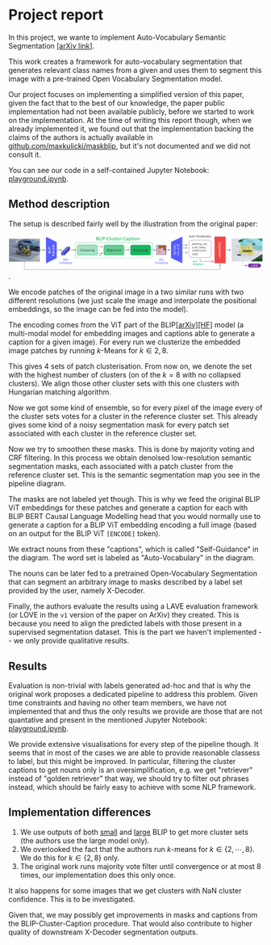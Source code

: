 # Project report

In this project, we wante to implement Auto-Vocabulary Semantic Segmentation [[arXiv link]](https://arxiv.org/abs/2312.04539v2).

This work creates a framework for auto-vocabulary segmentation that generates relevant class names from a given and uses them to segment this image with a pre-trained Open Vocabulary Segmentation model.

Our project focuses on implementing a simplified version of this paper, given the fact that to the best of our knowledge, the paper public implementation had not been available publicly, before we started to work on the implementation. At the time of writing this report though, when we already implemented it, we found out that the implementation backing the claims of the authors is actually available in [github.com/maxkulicki/maskblip](https://github.com/maxkulicki/maskblip/tree/main), but it's not documented and we did not consult it.

<!-- Find the slot for your team​ (will be updated prior to the deadline)
Provide 5 main slides (Template provided for inspiration):​
Team info and project TLDR​
What was the task/problem you were solving. Why it matters to you​
What was the approach and models you have tried. What was the data​
What were the results, are you happy with them​
What were the conclusions, what have you learned, what was good or bad?​
Remember about the TIME: 7 MINUTES per team + 3 minutes for questions!​
Provide UP TO 5 backup slides:​
Mandatory: ​
Link to report (link to a viewable colab, to git, to nbviewer, to teams…). Upload the report with the notebook to GDrive.
Optional:​
More figures, tables, intuitions​ -->

You can see our code in a self-contained Jupyter Notebook: [playground.ipynb](./playground.ipynb).


## Method description

The setup is described fairly well by the illustration from the original paper:

![pipeline](./imgs/architecture_wider.png).

We encode patches of the original image in a two similar runs with two different resolutions (we just scale the image and interpolate the positional embeddings, so the image can be fed into the model).

The encoding comes from the ViT part of the BLIP[[arXiv]](https://arxiv.org/abs/2201.12086)[[HF]](https://huggingface.co/Salesforce/blip-image-captioning-base) model (a multi-modal model for embedding images and captions able to generate a caption for a given image). For every run we clusterize the embedded image patches by running $k$-Means for $k \in {2, 8}$.

This gives 4 sets of patch clusterisation. From now on, we denote the set with the highest number of clusters (on of the $k=8$ with no collapsed clusters). We align those other cluster sets with this one clusters with Hungarian matching algorithm.

Now we got some kind of ensemble, so for every pixel of the image every of the cluster sets votes for a cluster in the reference cluster set. This already gives some kind of a noisy segmentation mask for every patch set associated with each cluster in the reference cluster set.

Now we try to smoothen these masks. This is done by majority voting and CRF filtering. In this process we obtain denoised low-resolution semantic segmentation masks, each associated with a patch cluster from the reference cluster set. This is the semantic segmentation map you see in the pipeline diagram.

The masks are not labeled yet though. This is why we feed the original BLIP ViT embeddings for these patches and generate a caption for each with BLIP BERT Causal Language Modelling head that you would normally use to generate a caption for a BLIP ViT embedding encoding a full image (based on an output for the BLIP ViT `[ENCODE]` token).

We extract nouns from these "captions", which is called "Self-Guidance" in the diagram. The word set is labeled as "Auto-Vocabulary" in the diagram.

The nouns can be later fed to a pretrained Open-Vocabulary Segmentation that can segment an arbitrary image to masks described by a label set provided by the user, namely X-Decoder.

Finally, the authors evaluate the results using a LAVE evaluation framework (or LOVE in the `v1` version of the paper on ArXiv) they created. This is because you need to align the predicted labels with those present in a supervised segmentation dataset. This is the part we haven't implemented -- we only provide qualitative results.

## Results

Evaluation is non-trivial with labels generated ad-hoc and that is why the original work proposes a dedicated pipeline to address this problem. Given time constraints and having no other team members, we have not implemented that and thus the only results we provide are those that are not quantative and present in the mentioned Jupyter Notebook: [playground.ipynb](./playground.ipynb).

We provide extensive visualisations for every step of the pipeline though. It seems that in most of the cases we are able to provide reasonable classess to label, but this might be improved. In particular, filtering the cluster captions to get nouns only is an oversimplification, e.g. we get "retriever" instead of "golden retriever" that way, we should try to filter out phrases instead, which should be fairly easy to achieve with some NLP framework.

## Implementation differences

1. We use outputs of both [small](https://huggingface.co/Salesforce/blip-image-captioning-base) and [large](https://huggingface.co/Salesforce/blip-image-captioning-large) BLIP to get more cluster sets (the authors use the large model only).
2. We overlooked the fact that the authors run $k$-means for $k \in \{2, \cdots, 8\}$. We do this for $k \in \{2, 8\}$ only.
3. The original work runs majority vote filter until convergence or at most 8 times, our implementation does this only once.

It also happens for some images that we get clusters with NaN cluster confidence. This is to be investigated.

Given that, we may possibly get improvements in masks and captions from the BLIP-Cluster-Caption procedure. That would also contribute to higher quality of downstream X-Decoder segmentation outputs.

<!-- ### Clustering

For a given input image, we will run BLIP a few times to obtain patch embeddings:

1. We will run inference with the image scaled to $384 \times 384$ and the image scaled to $512 \times 512$ (with interpolated positional embeddings).
2. For the small BLIP model and its large version (not present in the paper, where they only use the large model).

This gives $2 \cdot 2 = 4$ BLIP runs.

For every run, we obtain 

By default, BLIP expects an RGB image $X^D \in R^{384 \times 384 \times 3}$.
Since common datasets often have images with higher resolution, we additionally process the image at a larger resolution $X^H \in R^{512 \times 512 \times 3}$. The multi-resolution set of images $X = \{X^D, X^H\}$ is fed to the BLIP encoder to obtain the set of BLIP patch embeddings $\hat{B} = \{\hat{B}_D, \hat{B}_H\}$ at the two resolutions:

$P_{X^D} = X_D, 1 \leq i, j \leq 24, X_{ij} \in R^{16 \times 16 \times 3}$

$P_{X^H} = X_{ij}, X_{ij} \in R^{16 \times 16 \times 3}, 1 \leq i, j \leq 32$

$\hat{B}_n = T fMLP(P_n) \oplus z_n, \forall n \in \{1, 2, ..., N\}$

where $P_{X^D} \in R^{576 \times 16 \times 16 \times 3}$ and $P_{X^H} \in R^{1024 \times 16 \times 16 \times 3}$ denote the set of patches in resolutions D and H respectively, $fMLP(\cdot)$ represents a shared fully connected Multi-Layer Perceptron (MLP), and $T$ is a Transformer encoder consisting of $L$ alternating layers of Multi-Head Self-Attention (MHA) and an MLP, sequentially propagated with the function composition operator $\circ$:

$T_l(X) = X + MHA(LayerNorm(X, X, X))$

$\hat{T}_l(X) = T_l(X) + fMLP(LayerNorm(T_l(X)))$

$T(X) = (\hat{T}_{L-1} \circ \hat{T}_{L-2} \circ ... \circ \hat{T}_0)(X)$

In Eq. (3), we additionally concatenate a sinusoidal positional encoding $z_i \in R^{256}$ to each patch $i$ to encode spatial information, where $N$ is the total number of patches for each resolution $R$. Next, we cluster the patches in $\hat{B}$ for each resolution $R$ using k-means clustering:

$C_k^R = \arg \min_C \sum_{i=1}^{N} \min_{\mu_j \in C} \|B_i - \mu_j\|_2$

where $C_k$ is the set of $k$ clusters and $\mu_i$ are the cluster centroids. Running the clustering procedure with a range of 2 to 8 for $k$ on two different image resolutions results in 14 different cluster assignments.

Cross-clustering Consistency. Each run of k-means clustering labels its clusters independently from others, yielding a correspondence mismatch between clusters across runs. To resolve this, we relabel the cluster indices to a common reference frame with the following steps:

1. Select $C$ with the most clusters after k-means as a reference set $S$. As some clusters end up empty during the k-means iterations, this is not always the set with the highest initial $k$. The reference set determines the indices used for all other sets of clusters $C$, each with its number of clusters denoted by $|C_i|$:

$S = \arg \max_{|C_i|} |C_i|$

2. Sets of clusters are aligned to the reference set using Hungarian matching. We calculate pairwise Intersection over Union (IoU) between the clusters from $S$ and $C$. Then, each cluster from $C$ is assigned a new index, matching the cluster with the highest IoU from $S$:

For each cluster $c_j \in C$,
$j \in \{1, ..., |C|\}$:
Assign index $i$ to $c_j$ where $i = \arg \max_{IoU(c_j, s_i)} IoU(c_j, s_i)$

3. With the labeled sets of clusters, a probability distribution over the clusters is assigned to each image patch. For a given patch $p$, let $L(p) = \{L_1(p), L_2(p), ..., L_m(p)\}$ be the set of labels assigned to $p$ by the $m$ different sets of clusters. The probability $P(n|p)$ of $p$ being assigned to a particular cluster $n$ is defined as the relative frequency of $n$ among labels $L(p)$:

$P(n|p) = \frac{1}{m} \sum_{i=1}^{m} \delta(L_i(p) = n)$, with $\delta(\cdot) = \begin{cases} 1, & \text{if } \cdot \text{ is true} \\ 0, & \text{otherwise} \end{cases}$

### Cluster Denoising

To further improve the locality and semantic meaningfulness of clustered feature representations, we apply a Conditional Random Field (CRF) and majority filter. CRF is a discriminative statistical method that is used to denoise predictions based on local interactions between them. In our case, the predictions are a 2D grid of cluster assignment probabilities of the image patches. Our implementation is specifically tailored for refining 2D segmentation maps, using a mean field approximation with a convolutional approach to iteratively adjust the probability distributions of each image patch's cluster indices.

Key to this process is the use of a Gaussian filter in the pairwise potentials, which ensures spatial smoothness and consistency in the segmentation.

The application of the CRF yields embeddings that are less noisy and more cohesive than the original aligned k-means result. To address remaining noise in the embeddings, a neighborhood majority filter is applied as a final step. For each image patch, we consider the set of patches $N(i, j)$ in its square neighborhood:

$N(i, j) = \{(i + \delta_i, j + \delta_j) | \delta_i, \delta_j \in \{-1, 0, 1\}\}$

The mode value from the cluster indices in that neighborhood is calculated and assigned as the new index of the central patch:

$\text{mode } N(i, j) = \arg \max_{k \in K} \sum_{m \in N(i, j)} \delta(\text{index}(m) = k)$

This step is applied recursively until convergence or at most 8 times. In the supplementary material, we visualize the effect of each step on the embeddings.

### Captioning

The next step involves turning clustered, denoised, and enhanced BLIP embeddings into text. The BLIP text decoder is a Transformer architecture capable of processing unordered sets of embeddings of arbitrary size. We leverage this feature and feed flattened subsets of patch embeddings, each corresponding to a cluster, to the BLIP text decoder. Spatial information is preserved due to the presence of positional embeddings added in the clustering step. With this technique, our method essentially infers semantic categories captured by clusters and represented by BLIP embeddings. To the best of our knowledge, we are the first to use the text decoder in this manner, enabling local captioning for which it was never specifically trained. The caption generation is stochastic, with different object namings appearing in the captions depending on initialization. To obtain a rich, unbiased, and diverse set of object names, we regenerate captions with each embedding multiple times in caption generation cycles.

 -->

<!-- ##  -->
